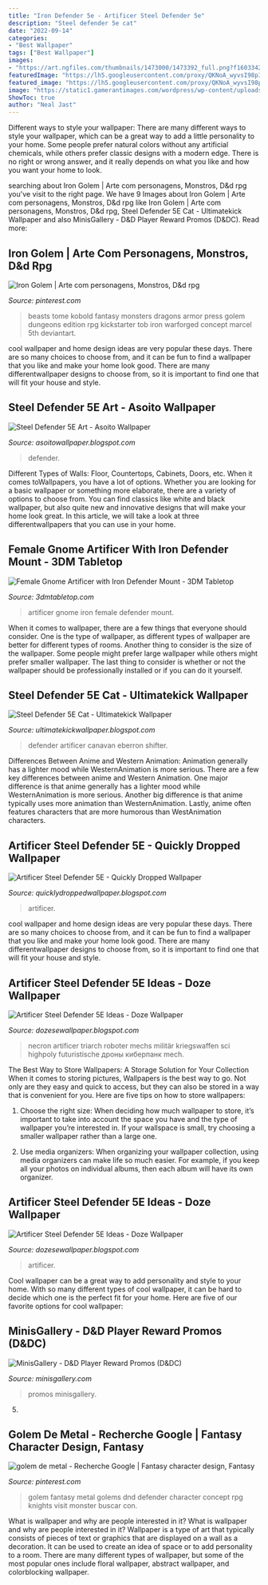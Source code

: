 ```yaml
---
title: "Iron Defender 5e - Artificer Steel Defender 5e"
description: "Steel defender 5e cat"
date: "2022-09-14"
categories:
- "Best Wallpaper"
tags: ["Best Wallpaper"]
images:
- "https://art.ngfiles.com/thumbnails/1473000/1473392_full.png?f1603342651"
featuredImage: "https://lh5.googleusercontent.com/proxy/QKNoA_wyvsI98pIXl2-Qfj4kKPgjQcnc8NwkMnwYMksEqEx6LGdcPw172mttRhEohl1jX3dETCCHI8N9c3GfyTQmR217gxVEobai64EffQMvnTItpkea8EmE6wHf8eqettCOLCWQM_JkCQZvGrd9mamNVf6dyMIS-kub87o8vdS2Miowk0RqE8Rhp9O8Wg_d-2846YEeBbkzLA=w1200-h630-p-k-no-nu"
featured_image: "https://lh5.googleusercontent.com/proxy/QKNoA_wyvsI98pIXl2-Qfj4kKPgjQcnc8NwkMnwYMksEqEx6LGdcPw172mttRhEohl1jX3dETCCHI8N9c3GfyTQmR217gxVEobai64EffQMvnTItpkea8EmE6wHf8eqettCOLCWQM_JkCQZvGrd9mamNVf6dyMIS-kub87o8vdS2Miowk0RqE8Rhp9O8Wg_d-2846YEeBbkzLA=w1200-h630-p-k-no-nu"
image: "https://static1.gamerantimages.com/wordpress/wp-content/uploads/2020/12/eberron-rising-from-the-last-war.jpg"
ShowToc: true
author: "Neal Jast"
---
```



Different ways to style your wallpaper:
There are many different ways to style your wallpaper, which can be a great way to add a little personality to your home. Some people prefer natural colors without any artificial chemicals, while others prefer classic designs with a modern edge. There is no right or wrong answer, and it really depends on what you like and how you want your home to look.

	

		
searching about Iron Golem | Arte com personagens, Monstros, D&amp;d rpg you've visit to the right page. We have 9 Images about Iron Golem | Arte com personagens, Monstros, D&amp;d rpg like Iron Golem | Arte com personagens, Monstros, D&amp;d rpg, Steel Defender 5E Cat - Ultimatekick Wallpaper and also MinisGallery - D&amp;D Player Reward Promos (D&amp;DC). Read more:
		
    
## Iron Golem | Arte Com Personagens, Monstros, D&amp;d Rpg

<img loading=lazy src="https://i.pinimg.com/originals/14/dd/00/14dd00ecd8155c9396c584a54a981458.jpg" onerror="this.onerror=null;this.src='https://tse3.mm.bing.net/th?id=OIP.fVGBWkfWfi_93hNCT6BOXwHaJz&amp;pid=15.1';" alt="Iron Golem | Arte com personagens, Monstros, D&amp;d rpg">

_Source: pinterest.com_

>beasts tome kobold fantasy monsters dragons armor press golem dungeons edition rpg kickstarter tob iron warforged concept marcel 5th deviantart. 

	

cool wallpaper and home design ideas are very popular these days. There are so many choices to choose from, and it can be fun to find a wallpaper that you like and make your home look good. There are many differentwallpaper designs to choose from, so it is important to find one that will fit your house and style.

    
## Steel Defender 5E Art - Asoito Wallpaper

<img loading=lazy src="https://art.ngfiles.com/thumbnails/1473000/1473392_full.png?f1603342651" onerror="this.onerror=null;this.src='https://tse3.mm.bing.net/th?id=OIP.m-7zTa3UdkBE31MnjeDLXQAAAA&amp;pid=15.1';" alt="Steel Defender 5E Art - Asoito Wallpaper">

_Source: asoitowallpaper.blogspot.com_

>defender. 

	

Different Types of Walls: Floor, Countertops, Cabinets, Doors, etc.
When it comes toWallpapers, you have a lot of options. Whether you are looking for a basic wallpaper or something more elaborate, there are a variety of options to choose from. You can find classics like white and black wallpaper, but also quite new and innovative designs that will make your home look great. In this article, we will take a look at three differentwallpapers that you can use in your home.

    
## Female Gnome Artificer With Iron Defender Mount - 3DM Tabletop

<img loading=lazy src="https://3dmtabletop.com/wp-content/uploads/2020/09/IMG_20200915_155044-600x450.jpg" onerror="this.onerror=null;this.src='https://tse1.mm.bing.net/th?id=OIP.1XQmsrpyaw269DpE1etSAwHaFj&amp;pid=15.1';" alt="Female Gnome Artificer with Iron Defender Mount - 3DM Tabletop">

_Source: 3dmtabletop.com_

>artificer gnome iron female defender mount. 

	

When it comes to wallpaper, there are a few things that everyone should consider. One is the type of wallpaper, as different types of wallpaper are better for different types of rooms. Another thing to consider is the size of the wallpaper. Some people might prefer large wallpaper while others might prefer smaller wallpaper. The last thing to consider is whether or not the wallpaper should be professionally installed or if you can do it yourself.

    
## Steel Defender 5E Cat - Ultimatekick Wallpaper

<img loading=lazy src="https://pbs.twimg.com/media/EJub4tyXYAAkQBJ.jpg" onerror="this.onerror=null;this.src='https://tse4.mm.bing.net/th?id=OIP.aJImZjai7tdzhC4qCaI7BwHaEW&amp;pid=15.1';" alt="Steel Defender 5E Cat - Ultimatekick Wallpaper">

_Source: ultimatekickwallpaper.blogspot.com_

>defender artificer canavan eberron shifter. 

	

Differences Between Anime and Western Animation: Animation generally has a lighter mood while WesternAnimation is more serious.
There are a few key differences between anime and Western Animation. One major difference is that anime generally has a lighter mood while WesternAnimation is more serious. Another big difference is that anime typically uses more animation than WesternAnimation. Lastly, anime often features characters that are more humorous than WestAnimation characters.

    
## Artificer Steel Defender 5E - Quickly Dropped Wallpaper

<img loading=lazy src="https://static1.gamerantimages.com/wordpress/wp-content/uploads/2020/12/eberron-rising-from-the-last-war.jpg" onerror="this.onerror=null;this.src='https://tse4.mm.bing.net/th?id=OIP.AkPUtV8jKn5zKPy7grKP9QHaDt&amp;pid=15.1';" alt="Artificer Steel Defender 5E - Quickly Dropped Wallpaper">

_Source: quicklydroppedwallpaper.blogspot.com_

>artificer. 

	

cool wallpaper and home design ideas are very popular these days. There are so many choices to choose from, and it can be fun to find a wallpaper that you like and make your home look good. There are many differentwallpaper designs to choose from, so it is important to find one that will fit your house and style.

    
## Artificer Steel Defender 5E Ideas - Doze Wallpaper

<img loading=lazy src="https://i.pinimg.com/236x/67/cd/89/67cd89d19f021ea6a919fd70dba2b6a6.jpg" onerror="this.onerror=null;this.src='https://tse2.mm.bing.net/th?id=OIP.On7YpkhAEDsJQQlPw40yUwAAAA&amp;pid=15.1';" alt="Artificer Steel Defender 5E Ideas - Doze Wallpaper">

_Source: dozesewallpaper.blogspot.com_

>necron artificer triarch roboter mechs militär kriegswaffen sci highpoly futuristische дроны киберпанк mech. 

	

The Best Way to Store Wallpapers: A Storage Solution for Your Collection
When it comes to storing pictures, Wallpapers is the best way to go. Not only are they easy and quick to access, but they can also be stored in a way that is convenient for you. Here are five tips on how to store wallpapers:
1) Choose the right size: When deciding how much wallpaper to store, it’s important to take into account the space you have and the type of wallpaper you’re interested in. If your wallspace is small, try choosing a smaller wallpaper rather than a large one.

2) Use media organizers: When organizing your wallpaper collection, using media organizers can make life so much easier. For example, if you keep all your photos on individual albums, then each album will have its own organizer.

    
## Artificer Steel Defender 5E Ideas - Doze Wallpaper

<img loading=lazy src="https://lh5.googleusercontent.com/proxy/QKNoA_wyvsI98pIXl2-Qfj4kKPgjQcnc8NwkMnwYMksEqEx6LGdcPw172mttRhEohl1jX3dETCCHI8N9c3GfyTQmR217gxVEobai64EffQMvnTItpkea8EmE6wHf8eqettCOLCWQM_JkCQZvGrd9mamNVf6dyMIS-kub87o8vdS2Miowk0RqE8Rhp9O8Wg_d-2846YEeBbkzLA=w1200-h630-p-k-no-nu" onerror="this.onerror=null;this.src='https://tse3.mm.bing.net/th?id=OIP.Bea-K9NgPdptD9CQ7lpxaQHaD4&amp;pid=15.1';" alt="Artificer Steel Defender 5E Ideas - Doze Wallpaper">

_Source: dozesewallpaper.blogspot.com_

>artificer. 

	

Cool wallpaper can be a great way to add personality and style to your home. With so many different types of cool wallpaper, it can be hard to decide which one is the perfect fit for your home. Here are five of our favorite options for cool wallpaper: 

    
## MinisGallery - D&amp;D Player Reward Promos (D&amp;DC)

<img loading=lazy src="https://www.minisgallery.com/images/minis/dungeons-and-dragons-miniatures/promos-ddc/iron-defender.jpg" onerror="this.onerror=null;this.src='https://tse2.mm.bing.net/th?id=OIP.zLFcXeW8uKjFGPuu2afDdgHaHa&amp;pid=15.1';" alt="MinisGallery - D&amp;D Player Reward Promos (D&amp;DC)">

_Source: minisgallery.com_

>promos minisgallery. 

	

5.

    
## Golem De Metal - Recherche Google | Fantasy Character Design, Fantasy

<img loading=lazy src="https://i.pinimg.com/736x/c6/f6/fb/c6f6fbcb6383acfb2dda135c6e744c3a--golem-fantasy-creatures.jpg" onerror="this.onerror=null;this.src='https://tse3.mm.bing.net/th?id=OIP.sEsOkAQ1XP0E28CmbKPizgAAAA&amp;pid=15.1';" alt="golem de metal - Recherche Google | Fantasy character design, Fantasy">

_Source: pinterest.com_

>golem fantasy metal golems dnd defender character concept rpg knights visit monster buscar con. 

	

What is wallpaper and why are people interested in it?
What is wallpaper and why are people interested in it?
Wallpaper is a type of art that typically consists of pieces of text or graphics that are displayed on a wall as a decoration. It can be used to create an idea of space or to add personality to a room. There are many different types of wallpaper, but some of the most popular ones include floral wallpaper, abstract wallpaper, and colorblocking wallpaper.

